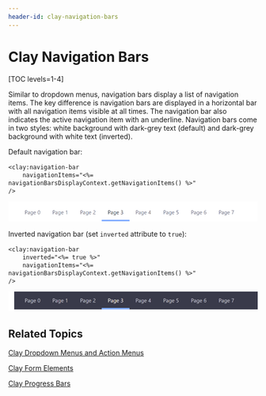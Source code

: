 ```yaml
---
header-id: clay-navigation-bars
---
```


# Clay Navigation Bars

[TOC levels=1-4]

Similar to dropdown menus, navigation bars display a list of navigation items. 
The key difference is navigation bars are displayed in a horizontal bar with all 
navigation items visible at all times. The navigation bar also indicates the 
active navigation item with an underline. Navigation bars come in two styles: 
white background with dark-grey text (default) and dark-grey background with 
white text (inverted).

Default navigation bar:

    <clay:navigation-bar 
        navigationItems="<%= navigationBarsDisplayContext.getNavigationItems() %>" 
    />

![Figure 1: You can include navigation bars in your apps.](../../../images/clay-taglib-nav-bars.png)

Inverted navigation bar (set `inverted` attribute to `true`):

    <clay:navigation-bar 
        inverted="<%= true %>" 
        navigationItems="<%= navigationBarsDisplayContext.getNavigationItems() %>" 
    />

![Figure 2: Navigation bars can be inverted if you prefer.](../../../images/clay-taglib-nav-bars-inverted.png)

## Related Topics

[Clay Dropdown Menus and Action Menus](/docs/7-1/tutorials/-/knowledge_base/t/clay-dropdown-menus-and-action-menus)

[Clay Form Elements](/docs/7-1/tutorials/-/knowledge_base/t/clay-form-elements)

[Clay Progress Bars](/docs/7-1/tutorials/-/knowledge_base/t/clay-progress-bars)
